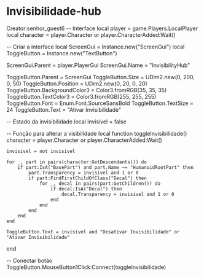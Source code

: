 # Invisibilidade-hub
Creator:senhor_guest6
-- Interface
local player = game.Players.LocalPlayer
local character = player.Character or player.CharacterAdded:Wait()

-- Criar a interface
local ScreenGui = Instance.new("ScreenGui")
local ToggleButton = Instance.new("TextButton")

ScreenGui.Parent = player.PlayerGui
ScreenGui.Name = "InvisibilityHub"

ToggleButton.Parent = ScreenGui
ToggleButton.Size = UDim2.new(0, 200, 0, 50)
ToggleButton.Position = UDim2.new(0, 20, 0, 20)
ToggleButton.BackgroundColor3 = Color3.fromRGB(35, 35, 35)
ToggleButton.TextColor3 = Color3.fromRGB(255, 255, 255)
ToggleButton.Font = Enum.Font.SourceSansBold
ToggleButton.TextSize = 24
ToggleButton.Text = "Ativar Invisibilidade"

-- Estado da invisibilidade
local invisivel = false

-- Função para alterar a visibilidade
local function toggleInvisibilidade()
    character = player.Character or player.CharacterAdded:Wait()

    invisivel = not invisivel

    for _, part in pairs(character:GetDescendants()) do
        if part:IsA("BasePart") and part.Name ~= "HumanoidRootPart" then
            part.Transparency = invisivel and 1 or 0
            if part:FindFirstChildOfClass("Decal") then
                for _, decal in pairs(part:GetChildren()) do
                    if decal:IsA("Decal") then
                        decal.Transparency = invisivel and 1 or 0
                    end
                end
            end
        end
    end

    ToggleButton.Text = invisivel and "Desativar Invisibilidade" or "Ativar Invisibilidade"
end

-- Conectar botão
ToggleButton.MouseButton1Click:Connect(toggleInvisibilidade)

